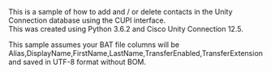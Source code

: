 This is a sample of how to add and / or delete contacts in the Unity Connection database using the CUPI interface.  
This was created using Python 3.6.2 and Cisco Unity Connection 12.5.

This sample assumes your BAT file columns will be Alias,DisplayName,FirstName,LastName,TransferEnabled,TransferExtension and saved in UTF-8 format without BOM.
